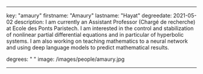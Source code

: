 
---
key: "amaury"
firstname: "Amaury"
lastname: "Hayat"
degreedate: 2021-05-02
description: I am currently an Assistant Professor (Chargé de recherche) at Ecole des Ponts Paristech. I am interested in the control and stabilization of nonlinear partial differential equations and in particular of hyperbolic systems. I am also working on teaching mathematics to a neural network and using deep language models to predict mathematical results.

degrees: "
"
image: /images/people/amaury.jpg

---
